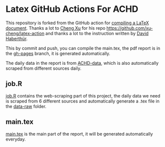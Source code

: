 # Latex GitHub Actions For ACHD

This repository is forked from the GitHub action for [compiling a LaTeX document](https://github.com/xu-cheng/latex-action).
Thanks a lot to [Cheng Xu](https://github.com/xu-cheng) for his repo https://github.com/xu-cheng/latex-action and thanks a lot to the instruction written by [David Haberthür](https://github.com/habi).

This by commit and push, you can compile the main.tex, the pdf report is in the [gh-pages](https://github.com/Yuchengyw6/latex-test/tree/gh-pages) branch, it is generated automatically. 

The daily data in the report is from [ACHD-data](https://github.com/Yuchengyw6/latex-test/tree/master/data-raw), which is also automatically scraped from different sources daily.

## job.R
[job.R](https://github.com/Yuchengyw6/latex-test/blob/master/R/job.R) contains the web-scraping part of this project, the daily data we need is scraped from 6 different sources and automatically generate a .tex file in the [data-raw](https://github.com/Yuchengyw6/latex-test/tree/master/data-raw) folder.

## main.tex
[main.tex](https://github.com/Yuchengyw6/latex-test/blob/master/main.tex) is the main part of the report, it will be generated automatically everyday.
